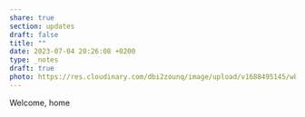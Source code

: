 ```yaml
---
share: true
section: updates
draft: false
title: ""
date: 2023-07-04 20:26:08 +0200
type: _notes
draft: true
photo: https://res.cloudinary.com/dbi2zounq/image/upload/v1688495145/wbfskxkwowqwrxxb93ii.jpg
---
```


Welcome, home
